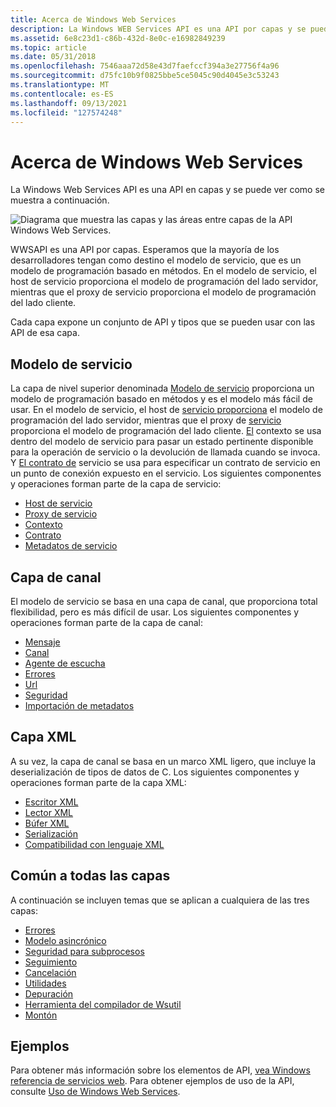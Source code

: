 ```yaml
---
title: Acerca de Windows Web Services
description: La Windows WEB Services API es una API por capas y se puede ver como se muestra a continuación.
ms.assetid: 6e8c23d1-c86b-432d-8e0c-e16982849239
ms.topic: article
ms.date: 05/31/2018
ms.openlocfilehash: 7546aaa72d58e43d7faefccf394a3e27756f4a96
ms.sourcegitcommit: d75fc10b9f0825bbe5ce5045c90d4045e3c53243
ms.translationtype: MT
ms.contentlocale: es-ES
ms.lasthandoff: 09/13/2021
ms.locfileid: "127574248"
---
```

# <a name="about-windows-web-services"></a>Acerca de Windows Web Services

La Windows Web Services API es una API en capas y se puede ver como se muestra a continuación.

![Diagrama que muestra las capas y las áreas entre capas de la API Windows Web Services.](images/apistack.png)

WWSAPI es una API por capas. Esperamos que la mayoría de los desarrolladores tengan como destino el modelo de servicio, que es un modelo de programación basado en métodos. En el modelo de servicio, el host de servicio proporciona el modelo de programación del lado servidor, mientras que el proxy de servicio proporciona el modelo de programación del lado cliente.

Cada capa expone un conjunto de API y tipos que se pueden usar con las API de esa capa.

## <a name="service-model"></a>Modelo de servicio

La capa de nivel superior denominada [Modelo de servicio](service-model-layer-overview.md) proporciona un modelo de programación basado en métodos y es el modelo más fácil de usar. En el modelo de servicio, el host de [servicio proporciona](service-host.md) el modelo de programación del lado servidor, mientras que el proxy de [servicio](service-proxy.md) proporciona el modelo de programación del lado cliente. [El](context.md) contexto se usa dentro del modelo de servicio para pasar un estado pertinente disponible para la operación de servicio o la devolución de llamada cuando se invoca. Y [El contrato de](contract.md) servicio se usa para especificar un contrato de servicio en un punto de conexión expuesto en el servicio. Los siguientes componentes y operaciones forman parte de la capa de servicio:

-   [Host de servicio](service-host.md)
-   [Proxy de servicio](service-proxy.md)
-   [Contexto](context.md)
-   [Contrato](contract.md)
-   [Metadatos de servicio](service-metadata.md)

## <a name="channel-layer"></a>Capa de canal

El modelo de servicio se basa en una capa de canal, que proporciona total flexibilidad, pero es más difícil de usar. Los siguientes componentes y operaciones forman parte de la capa de canal:

-   [Mensaje](message.md)
-   [Canal](channel.md)
-   [Agente de escucha](listener.md)
-   [Errores](faults.md)
-   [Url](url.md)
-   [Seguridad](security-overview.md)
-   [Importación de metadatos](metadata-import.md)

## <a name="xml-layer"></a>Capa XML

A su vez, la capa de canal se basa en un marco XML ligero, que incluye la deserialización de tipos de datos de C. Los siguientes componentes y operaciones forman parte de la capa XML:

-   [Escritor XML](xml-writer.md)
-   [Lector XML](xml-reader.md)
-   [Búfer XML](xml-buffer.md)
-   [Serialización](serialization.md)
-   [Compatibilidad con lenguaje XML](xml-language-support.md)

## <a name="common-to-all-layers"></a>Común a todas las capas

A continuación se incluyen temas que se aplican a cualquiera de las tres capas:

-   [Errores](errors.md)
-   [Modelo asincrónico](asynchronous-model.md)
-   [Seguridad para subprocesos](thread-safety.md)
-   [Seguimiento](tracing.md)
-   [Cancelación](cancellation.md)
-   [Utilidades](utilities.md)
-   [Depuración](debugging.md)
-   [Herramienta del compilador de Wsutil](wsutil-compiler-tool.md)
-   [Montón](heap.md)

## <a name="examples"></a>Ejemplos

Para obtener más información sobre los elementos de API, [vea Windows referencia de servicios web](windows-web-services-reference.md). Para obtener ejemplos de uso de la API, consulte [Uso de Windows Web Services](using-windows-web-services.md).

 

 




